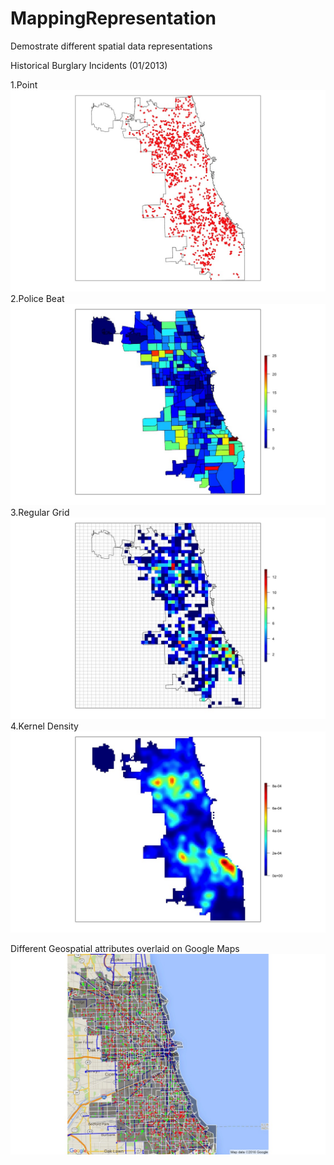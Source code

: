 # MappingRepresentation
Demostrate different spatial data representations

Historical Burglary Incidents (01/2013)

1.Point
![alt text](https://github.com/xiaomuliu/MappingRepresentation/blob/master/Point.jpeg)
2.Police Beat
![alt text](https://github.com/xiaomuliu/MappingRepresentation/blob/master/Beat.jpeg)
3.Regular Grid
![alt text](https://github.com/xiaomuliu/MappingRepresentation/blob/master/Grid.jpeg)
4.Kernel Density
![alt text](https://github.com/xiaomuliu/MappingRepresentation/blob/master/KDE.jpeg)

Different Geospatial attributes overlaid on Google Maps
![alt text](https://github.com/xiaomuliu/MappingRepresentation/blob/master/SpatialLayers.jpeg)